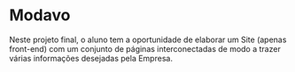 # Modavo
Neste projeto final, o aluno tem a oportunidade de elaborar um Site (apenas front-end) com um  conjunto de páginas interconectadas de modo a trazer várias informações desejadas pela Empresa.

